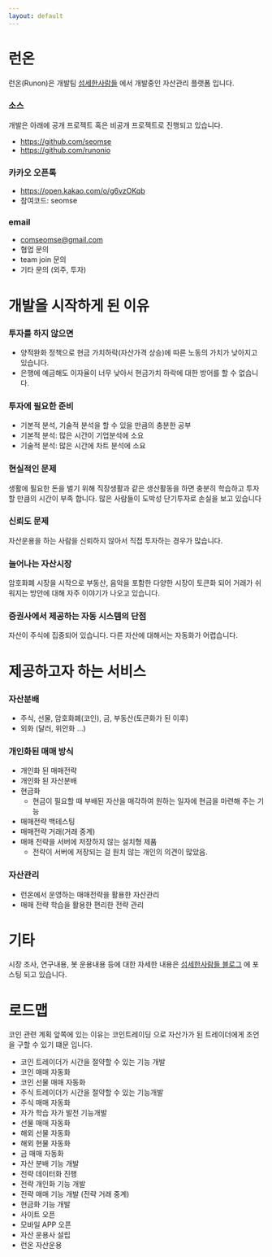 ```yaml
---
layout: default
---
```


# 런온
런온(Runon)은 개발팀 [섬세한사람들](https://www.seomse.com/) 에서 개발중인 자산관리 플랫폼 입니다.

### 소스
개발은 아래에 공개 프로젝트 혹은 비공개 프로젝트로 진행되고 있습니다.
 - https://github.com/seomse
 - https://github.com/runonio

### 카카오 오픈톡
- https://open.kakao.com/o/g6vzOKqb
- 참여코드: seomse

### email
- comseomse@gmail.com
- 협업 문의
- team join 문의
- 기타 문의 (외주, 투자)

#
# 개발을 시작하게 된 이유

### 투자를 하지 않으면
- 양적완화 정책으로 현금 가치하락(자산가격 상승)에 따른 노동의 가치가 낮아지고 있습니다.
- 은행에 예금해도 이자율이 너무 낮아서 현금가치 하락에 대한 방어를 할 수 없습니다.

### 투자에 필요한 준비
- 기본적 분석, 기술적 분석을 할 수 있을 만큼의 충분한 공부
- 기본적 분석: 많은 시간이 기업분석에 소요
- 기술적 분석: 많은 시간에 차트 분석에 소요

### 현실적인 문제
생활에 필요한 돈을 벌기 위해 직장생활과 같은 생산활동을 하면 충분히 학습하고 투자할 만큼의 시간이 부족 합니다. 많은 사람들이 도박성 단기투자로 손실을 보고 있습니다

### 신뢰도 문제
자산운용을 하는 사람을 신뢰하지 않아서 직접 투자하는 경우가 많습니다.

### 늘어나는 자산시장
암호화폐 시장을 시작으로 부동산, 음악을 포함한 다양한 시장이 토큰화 되어 거래가 쉬워지는 방안에 대해 자주 이야기가 나오고 있습니다.

### 증권사에서 제공하는 자동 시스템의 단점
자산이 주식에 집중되어 있습니다. 다른 자산에 대해서는 자동화가 어렵습니다.  

#
# 제공하고자 하는 서비스

### 자산분배
- 주식, 선물, 암호화폐(코인), 금, 부동산(토큰화가 된 이후)
- 외화 (달러, 위안화 ...)

### 개인화된 매매 방식
- 개인화 된 매매전략
- 개인화 된 자산분배
- 현금화 
  - 현금이 필요할 때 부배된 자산을 매각하여 원하는 일자에 현금을 마련해 주는 기능
- 매매전략 백테스팅 
- 매매전략 거래(거래 중계)
- 매매 전략을 서버에 저장하지 않는 설치형 제품
  - 전략이 서버에 저장되는 걸 원치 않는 개인의 의견이 많았음. 

### 자산관리
- 런온에서 운영하는 매매전략을 활용한 자산관리
- 매매 전략 학습을 활용한 편리한 전략 관리

# 기타
시장 조사, 연구내용, 봇 운용내용 등에 대한 자세한 내용은 [섬세한사람들 블로그](https://www.seomse.com/) 에 포스팅 되고 있습니다.

# 로드맵
코인 관련 계획 앞쪽에 있는 이유는 코인트레이딩 으로 자산가가 된 트레이더에게 조언을 구할 수 있기 떄문 입니다.

- 코인 트레이더가 시간을 절약할 수 있는 기능 개발
- 코인 매매 자동화
- 코인 선물 매매 자동화
- 주식 트레이더가 시간을 절약할 수 있는 기능개발
- 주식 매매 자동화
- 자가 학습 자가 발전 기능개발
- 선물 매매 자동화
- 해외 선물 자동화
- 해외 현물 자동화
- 금 매매 자동화
- 자산 분배 기능 개발
- 전략 데이터화 진행
- 전략 개인화 기능 개발
- 전략 매매 기능 개발 (전략 거래 중계)
- 현금화 기능 개발
- 사이트 오픈
- 모바일 APP 오픈
- 자산 운용사 설립
- 런온 자산운용
